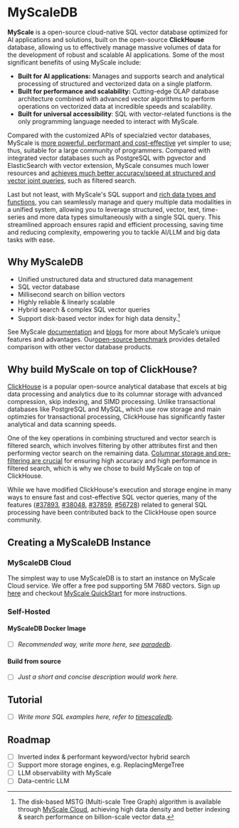 # MyScaleDB

**MyScale** is a open-source cloud-native SQL vector database optimized for AI applications and solutions, built on the open-source **ClickHouse** database, allowing us to effectively manage massive volumes of data for the development of robust and scalable AI applications. Some of the most significant benefits of using MyScale include:

* **Built for AI applications:** Manages and supports search and analytical processing of structured and vectorized data on a single platform.
* **Built for performance and scalability:** Cutting-edge OLAP database architecture combined with advanced vector algorithms to perform operations on vectorized data at incredible speeds and scalability.
* **Built for universal accessibility**: SQL with vector-related functions is the only programming language needed to interact with MyScale.

Compared with the customized APIs of specialzied vector databases, MyScale is [more powerful, performant and cost-effective](https://myscale.com/blog/myscale-outperform-specialized-vectordb/) yet simpler to use; thus, suitable for a large community of programmers. Compared with integrated vector databases such as PostgreSQL with pgvector and ElasticSearch with vector extension, MyScale consumes much lower resources and [achieves much better accuracy/speed at structured and vector joint queries](https://myscale.com/blog/myscale-vs-postgres-opensearch/), such as filtered search.

Last but not least, with MyScale's SQL support and [rich data types and functions](https://myscale.com/docs/en/functions/), you can seamlessly manage and query multiple data modalities in a unified system, allowing you to leverage structured, vector, text, time-series and more data types simultaneously with a single SQL query. This streamlined approach ensures rapid and efficient processing, saving time and reducing complexity, empowering you to tackle AI/LLM and big data tasks with ease.

## Why MyScaleDB

* Unified unstructured data and structured data management
* SQL vector database
* Millisecond search on billion vectors
* Highly reliable & linearly scalable
* Hybrid search & complex SQL vector queries
* Support disk-based vector index for high data density.[^1]

See MyScale [documentation](https://myscale.com/docs/en/) and [blogs](https://myscale.com/blog/) for more about MyScale’s unique features and advantages. Our[open-source benchmark](https://myscale.github.io/benchmark/) provides detailed comparison with other vector database products.

## Why build MyScale on top of ClickHouse?

[ClickHouse](https://github.com/ClickHouse/ClickHouse) is a popular open-source analytical database that excels at big data processing and analytics due to its columnar storage with advanced compression, skip indexing, and SIMD processing. Unlike transactional databases like PostgreSQL and MySQL, which use row storage and main optimzies for transactional processing, ClickHouse has significantly faster analytical and data scanning speeds.

One of the key operations in combining structured and vector search is filtered search, which involves filtering by other attributes first and then performing vector search on the remaining data. [Columnar storage and pre-filtering are crucial](https://myscale.com/blog/filtered-vector-search-in-myscale/#behind-the-scene) for ensuring high accuracy and high performance in filtered search, which is why we chose to build MyScale on top of ClickHouse.

While we have modified ClickHouse's execution and storage engine in many ways to ensure fast and cost-effective SQL vector queries, many of the features ([#37893](https://github.com/ClickHouse/ClickHouse/issues/56728), [#38048](https://github.com/ClickHouse/ClickHouse/pull/38048), [#37859](https://github.com/ClickHouse/ClickHouse/issues/37859), [#56728](https://github.com/ClickHouse/ClickHouse/issues/56728)) related to general SQL processing have been contributed back to the ClickHouse open source community.

## Creating a MyScaleDB Instance

### MyScaleDB Cloud

The simplest way to use MyScaleDB is to start an instance on MyScale Cloud service. We offer a free pod supporting 5M 768D vectors. Sign up [here](https://myscale.com/) and checkout [MyScale QuickStart](https://myscale.com/docs/en/quickstart/) for more instructions.

### Self-Hosted

#### MyScaleDB Docker Image

* [ ] *Recommended way, write more here, see [paradedb](https://github.com/paradedb/paradedb?tab=readme-ov-file#paradedb-docker-image)*.

#### Build from source

* [ ] *Just a short and concise description would work here.*

## Tutorial

* [ ] *Write more SQL examples here, refer to [timescaledb](https://github.com/timescale/timescaledb?tab=readme-ov-file#using-timescaledb).*

## Roadmap

* [ ] Inverted index & performant keyword/vector hybrid search
* [ ] Support more storage engines, e.g. ReplacingMergeTree
* [ ] LLM observability with MyScale
* [ ] Data-centric LLM

[^1]: The disk-based MSTG (Multi-scale Tree Graph) algorithm is available through [MyScale Cloud](myscale.com), achieving high data density and better indexing & search performance on billion-scale vector data.
